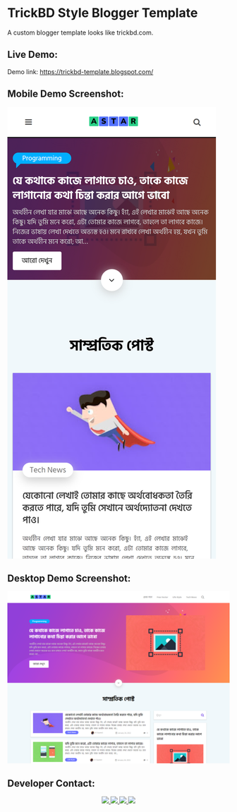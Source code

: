 # TrickBD Style Blogger Template
A custom blogger template looks like trickbd.com.
## Live Demo:
Demo link: https://trickbd-template.blogspot.com/
## Mobile Demo Screenshot:
![Mobile Demo](https://raw.githubusercontent.com/alsayeedar/trickbd-blogger-template/main/Screenshots/Demo_iPhone-13-Pro-Max.png "Mobile Demo")
## Desktop Demo Screenshot:
![Desktop Demo](https://raw.githubusercontent.com/alsayeedar/trickbd-blogger-template/main/Screenshots/Demo_Laptop.png "Desktop Demo")
## Developer Contact:
<div style="text-align: center; place-items: center;">
    <a href="https://www.facebook.com/AlSayeedOfficial">
        <img src="https://img.shields.io/badge/Facebook-1877F2?style=for-the-badge&logo=facebook&logoColor=white">
    </a>
    <a href="https://www.instagram.com/AlSayeedAR">
        <img src="https://img.shields.io/badge/Instagram-E4405F?style=for-the-badge&logo=instagram&logoColor=white">
    </a>
    <a href="https://t.me/AstarSayeed">
        <img src="https://img.shields.io/badge/Telegram-2CA5E0?style=for-the-badge&logo=telegram&logoColor=white">
    </a>
    <a href="https://wa.me/8801868188006">
        <img src="https://img.shields.io/badge/WhatsApp-25D366?style=for-the-badge&logo=whatsapp&logoColor=white">
    </a>
</div>
